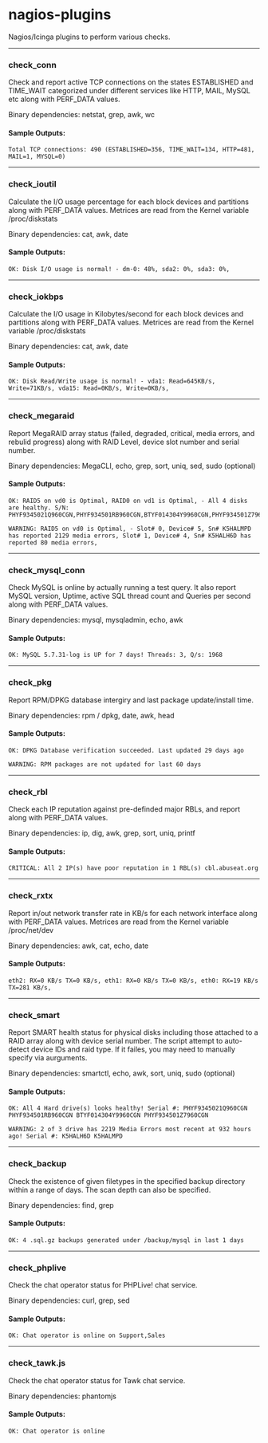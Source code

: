 # nagios-plugins
Nagios/Icinga plugins to perform various checks.

---

### check_conn
Check and report active TCP connections on the states ESTABLISHED and TIME_WAIT categorized under different services like HTTP, MAIL, MySQL etc along with PERF_DATA values.

Binary dependencies: netstat, grep, awk, wc
#### Sample Outputs:
```
Total TCP connections: 490 (ESTABLISHED=356, TIME_WAIT=134, HTTP=481, MAIL=1, MYSQL=0)
```
---

### check_ioutil
Calculate the I/O usage percentage for each block devices and partitions along with PERF_DATA values. Metrices are read from the Kernel variable /proc/diskstats

Binary dependencies: cat, awk, date
#### Sample Outputs:
```
OK: Disk I/O usage is normal! - dm-0: 48%, sda2: 0%, sda3: 0%,
```
---

### check_iokbps
Calculate the I/O usage in Kilobytes/second for each block devices and partitions along with PERF_DATA values. Metrices are read from the Kernel variable /proc/diskstats

Binary dependencies: cat, awk, date
#### Sample Outputs:
```
OK: Disk Read/Write usage is normal! - vda1: Read=645KB/s, Write=71KB/s, vda15: Read=0KB/s, Write=0KB/s,
```
---

### check_megaraid
Report MegaRAID array status (failed, degraded, critical, media errors, and rebulid progress) along with RAID Level, device slot number and serial number.

Binary dependencies: MegaCLI, echo, grep, sort, uniq, sed, sudo (optional)

#### Sample Outputs:
```
OK: RAID5 on vd0 is Optimal, RAID0 on vd1 is Optimal, - All 4 disks are healthy. S/N: PHYF9345021Q960CGN,PHYF934501RB960CGN,BTYF014304Y9960CGN,PHYF934501Z7960CGN
```
```
WARNING: RAID5 on vd0 is Optimal, - Slot# 0, Device# 5, Sn# K5HALMPD has reported 2129 media errors, Slot# 1, Device# 4, Sn# K5HALH6D has reported 80 media errors,
```

---

### check_mysql_conn
Check MySQL is online by actually running a test query. It also report MySQL version, Uptime, active SQL thread count and Queries per second along with PERF_DATA values.

Binary dependencies: mysql, mysqladmin, echo, awk
#### Sample Outputs:
```
OK: MySQL 5.7.31-log is UP for 7 days! Threads: 3, Q/s: 1968
```
---

### check_pkg
Report RPM/DPKG database intergiry and last package update/install time.

Binary dependencies: rpm / dpkg, date, awk, head
#### Sample Outputs:
```
OK: DPKG Database verification succeeded. Last updated 29 days ago
```
```
WARNING: RPM packages are not updated for last 60 days
```
---

### check_rbl
Check each IP reputation against pre-definded major RBLs, and report along with PERF_DATA values.

Binary dependencies: ip, dig, awk, grep, sort, uniq, printf
#### Sample Outputs:
```
CRITICAL: All 2 IP(s) have poor reputation in 1 RBL(s) cbl.abuseat.org
```
---

### check_rxtx
Report in/out network transfer rate in KB/s for each network interface along with PERF_DATA values. Metrices are read from the Kernel variable /proc/net/dev

Binary dependencies: awk, cat, echo, date
#### Sample Outputs:
```
eth2: RX=0 KB/s TX=0 KB/s, eth1: RX=0 KB/s TX=0 KB/s, eth0: RX=19 KB/s TX=281 KB/s,
```
---

### check_smart

Report SMART health status for physical disks including those attached to a RAID array along with device serial number. The script attempt to auto-detect device IDs and raid type. If it failes, you may need to manually specify via aurguments.

Binary dependencies: smartctl, echo, awk, sort, uniq, sudo (optional)
#### Sample Outputs:
```
OK: All 4 Hard drive(s) looks healthy! Serial #: PHYF9345021Q960CGN PHYF934501RB960CGN BTYF014304Y9960CGN PHYF934501Z7960CGN
```
```
WARNING: 2 of 3 drive has 2219 Media Errors most recent at 932 hours ago! Serial #: K5HALH6D K5HALMPD
```
---

### check_backup

Check the existence of given filetypes in the specified backup directory within a range of days. The scan depth can also be specified.

Binary dependencies: find, grep
#### Sample Outputs:
```
OK: 4 .sql.gz backups generated under /backup/mysql in last 1 days
```
---

### check_phplive

Check the chat operator status for PHPLive! chat service.

Binary dependencies: curl, grep, sed
#### Sample Outputs:
```
OK: Chat operator is online on Support,Sales
```
---

### check_tawk.js

Check the chat operator status for Tawk chat service.

Binary dependencies: phantomjs
#### Sample Outputs:
```
OK: Chat operator is online
```
